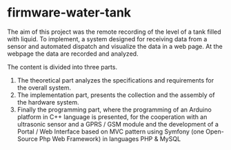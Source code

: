 # firmware-water-tank
The aim of this project was the remote recording of the level of a tank filled with liquid. 
To implement, a system designed for receiving data from a sensor and automated dispatch and visualize the data in a web page. 
At the webpage the data are recorded and analyzed.

The content is divided into three parts.

1. The theoretical part analyzes the specifications and requirements
for the overall system.
2. The implementation part, presents the collection and the assembly
of the hardware system.
3. Finally the programming part, where the programming of an
Arduino platform in C++ language is presented, for the cooperation with an ultrasonic sensor
and a GPRS / GSM module and the development of a Portal / Web Interface based 
on MVC pattern using Symfony (one Open-Source Php Web Framework) in languages PHP & MySQL
